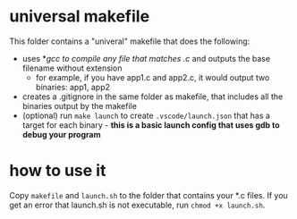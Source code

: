 # universal makefile

This folder contains a "univeral" makefile that does the following:

- uses **gcc to compile any file that matches *.c** and outputs the base filename without extension
  - for example, if you have app1.c and app2.c, it would output two binaries: app1, app2
- creates a .gitignore in the same folder as makefile, that includes all the binaries output by the makefile
- (optional) run `make launch` to create `.vscode/launch.json` that has a target for each binary - **this is a basic launch config that uses gdb to debug your program**

# how to use it

Copy `makefile` and `launch.sh` to the folder that contains your *.c files. If you get an error that launch.sh is not executable, run `chmod +x launch.sh`.